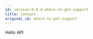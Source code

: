 ```yaml
---
id: version-0.0.4-where-to-get-support
title: Contact
original_id: where-to-get-support
---
```


Hello API